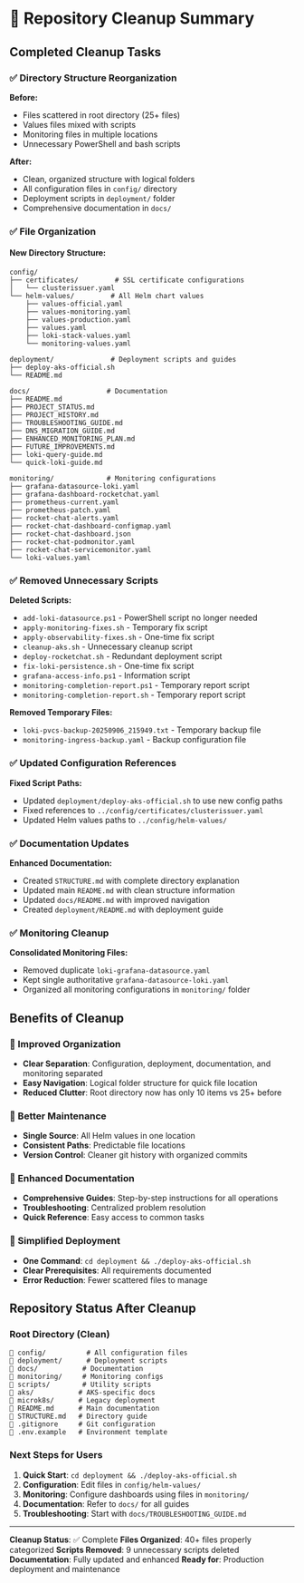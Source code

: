# 🧹 Repository Cleanup Summary

## Completed Cleanup Tasks

### ✅ Directory Structure Reorganization

**Before:**
- Files scattered in root directory (25+ files)
- Values files mixed with scripts
- Monitoring files in multiple locations
- Unnecessary PowerShell and bash scripts

**After:**
- Clean, organized structure with logical folders
- All configuration files in `config/` directory
- Deployment scripts in `deployment/` folder
- Comprehensive documentation in `docs/`

### ✅ File Organization

#### New Directory Structure:
```
config/
├── certificates/         # SSL certificate configurations
│   └── clusterissuer.yaml
└── helm-values/         # All Helm chart values
    ├── values-official.yaml
    ├── values-monitoring.yaml
    ├── values-production.yaml
    ├── values.yaml
    ├── loki-stack-values.yaml
    └── monitoring-values.yaml

deployment/              # Deployment scripts and guides
├── deploy-aks-official.sh
└── README.md

docs/                   # Documentation
├── README.md
├── PROJECT_STATUS.md
├── PROJECT_HISTORY.md
├── TROUBLESHOOTING_GUIDE.md
├── DNS_MIGRATION_GUIDE.md
├── ENHANCED_MONITORING_PLAN.md
├── FUTURE_IMPROVEMENTS.md
├── loki-query-guide.md
└── quick-loki-guide.md

monitoring/             # Monitoring configurations
├── grafana-datasource-loki.yaml
├── grafana-dashboard-rocketchat.yaml
├── prometheus-current.yaml
├── prometheus-patch.yaml
├── rocket-chat-alerts.yaml
├── rocket-chat-dashboard-configmap.yaml
├── rocket-chat-dashboard.json
├── rocket-chat-podmonitor.yaml
├── rocket-chat-servicemonitor.yaml
└── loki-values.yaml
```

### ✅ Removed Unnecessary Scripts

**Deleted Scripts:**
- `add-loki-datasource.ps1` - PowerShell script no longer needed
- `apply-monitoring-fixes.sh` - Temporary fix script
- `apply-observability-fixes.sh` - One-time fix script
- `cleanup-aks.sh` - Unnecessary cleanup script
- `deploy-rocketchat.sh` - Redundant deployment script
- `fix-loki-persistence.sh` - One-time fix script
- `grafana-access-info.ps1` - Information script
- `monitoring-completion-report.ps1` - Temporary report script
- `monitoring-completion-report.sh` - Temporary report script

**Removed Temporary Files:**
- `loki-pvcs-backup-20250906_215949.txt` - Temporary backup file
- `monitoring-ingress-backup.yaml` - Backup configuration file

### ✅ Updated Configuration References

**Fixed Script Paths:**
- Updated `deployment/deploy-aks-official.sh` to use new config paths
- Fixed references to `../config/certificates/clusterissuer.yaml`
- Updated Helm values paths to `../config/helm-values/`

### ✅ Documentation Updates

**Enhanced Documentation:**
- Created `STRUCTURE.md` with complete directory explanation
- Updated main `README.md` with clean structure information
- Updated `docs/README.md` with improved navigation
- Created `deployment/README.md` with deployment guide

### ✅ Monitoring Cleanup

**Consolidated Monitoring Files:**
- Removed duplicate `loki-grafana-datasource.yaml`
- Kept single authoritative `grafana-datasource-loki.yaml`
- Organized all monitoring configurations in `monitoring/` folder

## Benefits of Cleanup

### 🎯 Improved Organization
- **Clear Separation**: Configuration, deployment, documentation, and monitoring separated
- **Easy Navigation**: Logical folder structure for quick file location
- **Reduced Clutter**: Root directory now has only 10 items vs 25+ before

### 🔧 Better Maintenance
- **Single Source**: All Helm values in one location
- **Consistent Paths**: Predictable file locations
- **Version Control**: Cleaner git history with organized commits

### 📖 Enhanced Documentation
- **Comprehensive Guides**: Step-by-step instructions for all operations
- **Troubleshooting**: Centralized problem resolution
- **Quick Reference**: Easy access to common tasks

### 🚀 Simplified Deployment
- **One Command**: `cd deployment && ./deploy-aks-official.sh`
- **Clear Prerequisites**: All requirements documented
- **Error Reduction**: Fewer scattered files to manage

## Repository Status After Cleanup

### Root Directory (Clean)
```
📁 config/          # All configuration files
📁 deployment/      # Deployment scripts  
📁 docs/           # Documentation
📁 monitoring/     # Monitoring configs
📁 scripts/        # Utility scripts
📁 aks/           # AKS-specific docs
📁 microk8s/      # Legacy deployment
📄 README.md      # Main documentation
📄 STRUCTURE.md   # Directory guide
📄 .gitignore     # Git configuration
📄 .env.example   # Environment template
```

### Next Steps for Users

1. **Quick Start**: `cd deployment && ./deploy-aks-official.sh`
2. **Configuration**: Edit files in `config/helm-values/`
3. **Monitoring**: Configure dashboards using files in `monitoring/`
4. **Documentation**: Refer to `docs/` for all guides
5. **Troubleshooting**: Start with `docs/TROUBLESHOOTING_GUIDE.md`

---

**Cleanup Status**: ✅ Complete
**Files Organized**: 40+ files properly categorized
**Scripts Removed**: 9 unnecessary scripts deleted
**Documentation**: Fully updated and enhanced
**Ready for**: Production deployment and maintenance
